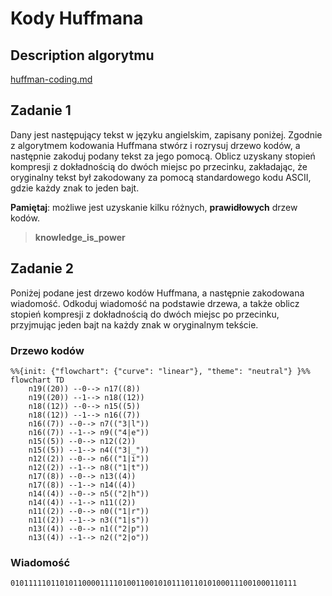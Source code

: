 # Kody Huffmana

## Description algorytmu

[huffman-coding.md](../../../../../algorithms/coding-and-compression/huffman-coding.md)

## Zadanie 1

Dany jest następujący tekst w języku angielskim, zapisany poniżej. Zgodnie z algorytmem kodowania Huffmana stwórz i rozrysuj drzewo kodów, a następnie zakoduj podany tekst za jego pomocą. Oblicz uzyskany stopień kompresji z dokładnością do dwóch miejsc po przecinku, zakładając, że oryginalny tekst był zakodowany za pomocą standardowego kodu ASCII, gdzie każdy znak to jeden bajt.

**Pamiętaj**: możliwe jest uzyskanie kilku różnych, **prawidłowych** drzew kodów.

> **knowledge_is_power**

## Zadanie 2

Poniżej podane jest drzewo kodów Huffmana, a następnie zakodowana wiadomość. Odkoduj wiadomość na podstawie drzewa, a także oblicz stopień kompresji z dokładnością do dwóch miejsc po przecinku, przyjmując jeden bajt na każdy znak w oryginalnym tekście.

### Drzewo kodów

```mermaid
%%{init: {"flowchart": {"curve": "linear"}, "theme": "neutral"} }%%
flowchart TD
	n19((20)) --0--> n17((8))
	n19((20)) --1--> n18((12))
	n18((12)) --0--> n15((5))
	n18((12)) --1--> n16((7))
	n16((7)) --0--> n7(("3|l"))
	n16((7)) --1--> n9(("4|e"))
	n15((5)) --0--> n12((2))
	n15((5)) --1--> n4(("3|_"))
	n12((2)) --0--> n6(("1|i"))
	n12((2)) --1--> n8(("1|t"))
	n17((8)) --0--> n13((4))
	n17((8)) --1--> n14((4))
	n14((4)) --0--> n5(("2|h"))
	n14((4)) --1--> n11((2))
	n11((2)) --0--> n0(("1|r"))
	n11((2)) --1--> n3(("1|s"))
	n13((4)) --0--> n1(("2|p"))
	n13((4)) --1--> n2(("2|o"))
```

### Wiadomość

```
0101111101101011000011110100110010101110110101000111001000110111
```